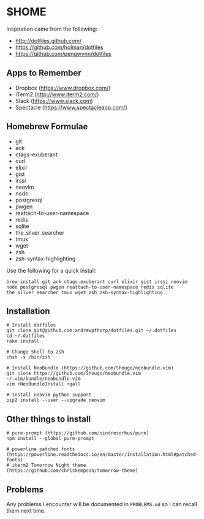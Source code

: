 # $HOME

Inspiration came from the following:

* http://dotfiles.github.com/
* https://github.com/holman/dotfiles
* https://github.com/pengwynn/dotfiles

## Apps to Remember

* Dropbox (https://www.dropbox.com/)
* iTerm2 (http://www.iterm2.com/)
* Slack (https://www.slack.com)
* Spectacle (https://www.spectacleapp.com/)

## Homebrew Formulae

* git
* ack
* ctags-exuberant
* curl
* elixir
* gist
* irssi
* neovim
* node
* postgresql
* pwgen
* reattach-to-user-namespace
* redis
* sqlite
* the_silver_searcher
* tmux
* wget
* zsh
* zsh-syntax-highlighting

Use the following for a quick install:

    brew install git ack ctags-exuberant curl elixir gist irssi neovim node postgresql pwgen reattach-to-user-namespace redis sqlite the_silver_searcher tmux wget zsh zsh-syntax-highlighting

## Installation

    # Install dotfiles
    git clone git@github.com:andrewpthorp/dotfiles.git ~/.dotfiles
    cd ~/.dotfiles
    rake install
    
    # Change Shell to zsh
    chsh -s /bin/zsh

    # Install NeoBundle (https://github.com/Shougo/neobundle.vim)
    git clone https://github.com/Shougo/neobundle.vim ~/.vim/bundle/neobundle.vim
    vim +NeoBundleInstall +qall

    # Install neovim python support
    pip2 install --user --upgrade neovim

## Other things to install

    # pure-prompt (https://github.com/sindresorhus/pure)
    npm install --global pure-prompt
    
    # powerline patched fonts (https://powerline.readthedocs.io/en/master/installation.html#patched-fonts)
    # iterm2 Tomorrow Night theme (https://github.com/chriskempson/tomorrow-theme)

## Problems

Any problems I encounter will be documented in `PROBLEMS.md` so I can recall them next time.

